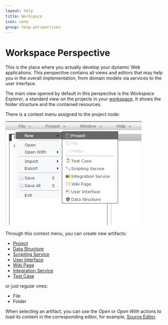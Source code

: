 ```yaml
---
layout: help
title: Workspace
icon: none
group: help-perspectives
---
```


Workspace Perspective
===

This is the place where you actually develop your dynamic Web applications. This perspective contains all views and editors that may help you in the overall implementation, from domain models via services to the user interface.

The main view opened by default in this perspective is the *Workspace Explorer*, a standard view on the projects in your [workspace](workspace.html). It shows the folder structure and the contained resources. 

There is a context menu assigned to the project node:

![New Project Menu](../samples/bookstore/2_books_new_project_menu.png)

Through this context menu, you can create new artifacts:

*	[Project](dynamic_applications.html)
*	[Data Structure](data_structures.html)
*	[Scripting Service](scripting_services.html)
*	[User Interface](web_content.html)
*	[Wiki Page](wiki_content.html)
*	[Integration Service](integration_services.html)
*	[Test Case](test_cases.html)

or just regular ones:

*	File 
*	Folder

When selecting an artifact, you can use the *Open* or *Open With* actions to load its content in the corresponding editor, for example, [Source Editor](source_editor.html).



